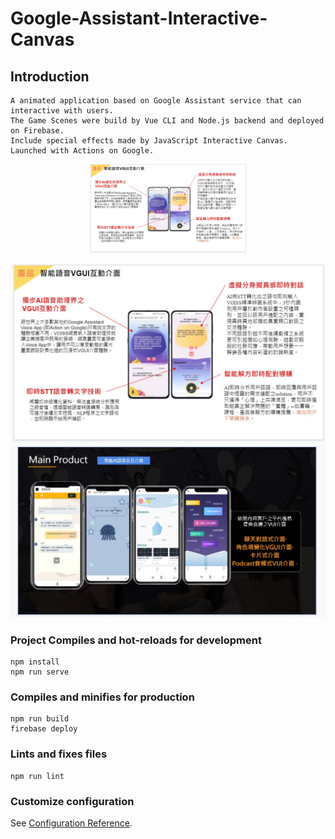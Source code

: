 # Google-Assistant-Interactive-Canvas
## Introduction
```
A animated application based on Google Assistant service that can interactive with users. 
The Game Scenes were build by Vue CLI and Node.js backend and deployed on Firebase.
Include special effects made by JavaScript Interactive Canvas.
Launched with Actions on Google.
```
<div align=center><img src="/img/ai1.jpg" alt="Cover" width="50%"/></div>

![Variable Declaration](/img/ai1.jpg)
![Variable Declaration](/img/ai2.jpg)

### Project Compiles and hot-reloads for development
```
npm install
npm run serve
```

### Compiles and minifies for production
```
npm run build
firebase deploy
```

### Lints and fixes files
```
npm run lint
```

### Customize configuration
See [Configuration Reference](https://cli.vuejs.org/config/).




